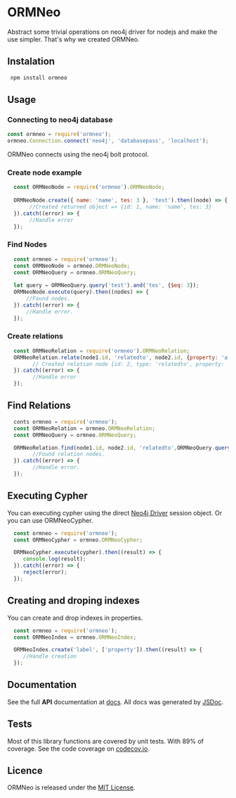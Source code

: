 # ORMNeo

Abstract some trivial operations on neo4j driver for nodejs and make the use simpler. That's why we created ORMNeo.

## Instalation
```sh
 npm install ormneo
```
## Usage 

### Connecting to neo4j database

```js
const ormneo = require('ormneo');
ormneo.Connection.connect('neo4j', 'databasepass', 'localhost');

```
   ORMNeo connects using the neo4j bolt protocol.

### Create node example

```js
  const ORMNeoNode = require('ormneo').ORMNeoNode;
  
  ORMNeoNode.create({ name: 'name', tes: 3 }, 'test').then((node) => {
       //Created returned object => {id: 1, name: 'name', tes: 3}
  }).catch((error) => {
       //Handle error
  });
```

### Find Nodes 
  ```js
    const ormneo = require('ormneo');
    const ORMNeoNode = ormneo.ORMNeoNode;
    const ORMNeoQuery = ormneo.ORMNeoQuery;
    
    let query = ORMNeoQuery.query('test').and('tes', {$eq: 3});
    ORMNeoNode.execute(query).then((nodes) => {
        //Found nodes.
    }).catch((error) => {
        //Handle error.
    });
  ```
### Create relations
```js
  const ORMNeoRelation = require('ormneo').ORMNeoRelation;
  ORMNeoRelation.relate(node1.id, 'relatedto', node2.id, {property: 'a'}).then((rels) => {
        // Created relation node {id: 2, type: 'relatedto', property: 'a'}
  }).catch((error) => {
        //Handle error
  });
```

## Find Relations 

```js
  conts ormneo = require('ormneo');
  const ORMNeoRelation = ormneo.ORMNeoRelation;
  const ORMNeoQuery = ormneo.ORMNeoQuery;

  ORMNeoRelation.find(node1.id, node2.id, 'relatedto',ORMNeoQuery.query().and('property', {$eq: 'c'})).then((nodes) => {
        //Found relation nodes.
  }).catch((error) => {
        //Handle error.
  });
```

## Executing Cypher
You can executing cypher using the direct [Neo4j Driver](https://github.com/neo4j/neo4j-javascript-driver) session object. Or you can use ORMNeoCypher.

```js
  const ormneo = require('ormneo');
  const ORMNeoCypher = ormneo.ORMNeoCypher;

  ORMNeoCypher.execute(cypher).then((result) => {
     console.log(result);
  }).catch((error) => {
     reject(error);
  });
``` 
## Creating and droping indexes
You can create and drop indexes in properties.

```js
  const ormneo = require('ormneo');
  const ORMNeoIndex = ormneo.ORMNeoIndex;

  ORMNeoIndex.create('label', ['property']).then((result) => {
     //Handle creation
  });
``` 

## Documentation

  See the full **API** documentation at [docs](docs). All docs was generated by [JSDoc](https://github.com/jsdoc3/jsdoc).

## Tests

  Most of this library functions are covered by unit tests. With 89% of coverage.
  See the code coverage on [codecov.io](https://codecov.io/gh/LucianoPAlmeida/ORMNeo).

## Licence

ORMNeo is released under the [MIT License](https://opensource.org/licenses/MIT).
